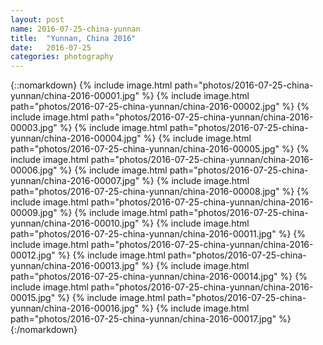 ```yaml
---
layout: post
name: 2016-07-25-china-yunnan
title:  "Yunnan, China 2016"
date:   2016-07-25
categories: photography
---
```


{::nomarkdown}
{% include image.html path="photos/2016-07-25-china-yunnan/china-2016-00001.jpg" %}
{% include image.html path="photos/2016-07-25-china-yunnan/china-2016-00002.jpg" %}
{% include image.html path="photos/2016-07-25-china-yunnan/china-2016-00003.jpg" %}
{% include image.html path="photos/2016-07-25-china-yunnan/china-2016-00004.jpg" %}
{% include image.html path="photos/2016-07-25-china-yunnan/china-2016-00005.jpg" %}
{% include image.html path="photos/2016-07-25-china-yunnan/china-2016-00006.jpg" %}
{% include image.html path="photos/2016-07-25-china-yunnan/china-2016-00007.jpg" %}
{% include image.html path="photos/2016-07-25-china-yunnan/china-2016-00008.jpg" %}
{% include image.html path="photos/2016-07-25-china-yunnan/china-2016-00009.jpg" %}
{% include image.html path="photos/2016-07-25-china-yunnan/china-2016-00010.jpg" %}
{% include image.html path="photos/2016-07-25-china-yunnan/china-2016-00011.jpg" %}
{% include image.html path="photos/2016-07-25-china-yunnan/china-2016-00012.jpg" %}
{% include image.html path="photos/2016-07-25-china-yunnan/china-2016-00013.jpg" %}
{% include image.html path="photos/2016-07-25-china-yunnan/china-2016-00014.jpg" %}
{% include image.html path="photos/2016-07-25-china-yunnan/china-2016-00015.jpg" %}
{% include image.html path="photos/2016-07-25-china-yunnan/china-2016-00016.jpg" %}
{% include image.html path="photos/2016-07-25-china-yunnan/china-2016-00017.jpg" %}
{:/nomarkdown}

